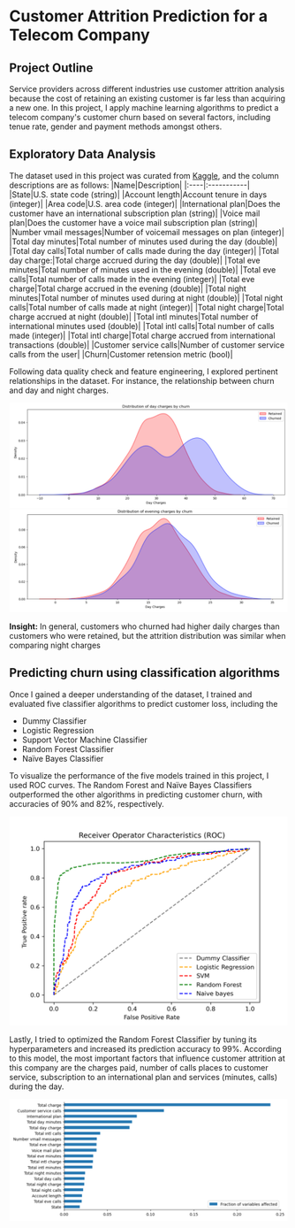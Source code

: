 # Customer Attrition Prediction for a Telecom Company
## Project Outline
Service providers across different industries use customer attrition analysis because the cost of retaining an existing customer is far less than acquiring a new one. In this project, I apply machine learning algorithms to predict a telecom company's customer churn based on several factors, including tenue rate, gender and payment methods amongst others.

## Exploratory Data Analysis

The dataset used in this project was curated from [Kaggle](), and the column descriptions are as follows:
|Name|Description|
|:----|:-----------|
|State|U.S. state code (string)|
|Account length|Account tenure in days (integer)|
|Area code|U.S. area code (integer)|
|International plan|Does the customer have an international subscription plan (string)|
|Voice mail plan|Does the customer have a voice mail subscription plan (string)|
|Number vmail messages|Number of voicemail messages on plan (integer)|
|Total day minutes|Total number of minutes used during the day (double)|
|Total day calls|Total number of calls made during the day (integer)|
|Total day charge:|Total charge accrued during the day (double)|
|Total eve minutes|Total number of minutes used in the evening (double)|
|Total eve calls|Total number of calls made in the evening (integer)|
|Total eve charge|Total charge accrued in the evening (double)|
|Total night minutes|Total number of minutes used during at night (double)|
|Total night calls|Total number of calls made at night (integer)|
|Total night charge|Total charge accrued at night (double)|
|Total intl minutes|Total number of international minutes used (double)|
|Total intl calls|Total number of calls made (integer)|
|Total intl charge|Total charge accrued from international transactions (double)|
|Customer service calls|Number of customer service calls from the user|
|Churn|Customer retension metric (bool)|

Following data quality check and feature engineering, I explored pertinent relationships in the dataset. For instance, the relationship between churn and day and night charges.


![churn_day charge](https://github.com/cfonderson/portfolio/blob/main/Data%20Science/Churn%20Prediction/img/day.png)
![churn_night charge](https://github.com/cfonderson/portfolio/blob/main/Data%20Science/Churn%20Prediction/img/night.png)

__Insight:__ In general, customers who churned had higher daily charges than customers who were retained, but the attrition distribution was similar when comparing night charges

## Predicting churn using classification algorithms
Once I gained a deeper understanding of the dataset, I trained and evaluated five classifier algorithms to predict customer loss, including the
<ul>
  <li>Dummy Classifier</li>
  <li>Logistic Regression</li>
  <li>Support Vector Machine Classifier</li>
  <li>Random Forest Classifier</li>
  <li>Naïve Bayes Classifier</li>
</ul>

To visualize the performance of the five models trained in this project, I used ROC curves. The Random Forest and Naïve Bayes Classifiers outperformed the other algorithms in predicting customer churn, with accuracies of 90% and 82%, respectively.


![roc curve](https://github.com/cfonderson/portfolio/blob/main/Data%20Science/Churn%20Prediction/img/roc.png)

Lastly, I tried to optimized the Random Forest Classifier by tuning its hyperparameters and increased its prediction accuracy to 99%. According to this model, the most important factors that influence customer attrition at this company are the charges paid, number of calls places to customer service, subscription to an international plan and services (minutes, calls) during the day.


![feature importance](https://github.com/cfonderson/portfolio/blob/main/Data%20Science/Churn%20Prediction/img/features.png)
